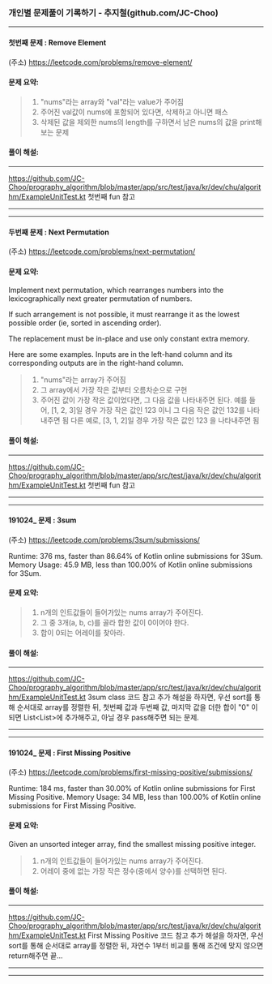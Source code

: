 ### 개인별 문제풀이 기록하기 - 추지철(github.com/JC-Choo)

---

#### 첫번째 문제 : Remove Element

(주소) https://leetcode.com/problems/remove-element/



#### 문제 요약:
> 1. "nums"라는 array와 "val"라는 value가 주어짐 
> 2. 주어진 val값이 nums에 포함되어 있다면, 삭제하고 아니면 패스
> 3. 삭제된 값을 제외한 nums의 length를 구하면서 남은 nums의 값을 print해보는 문제


#### 풀이 해설:

---
https://github.com/JC-Choo/prography_algorithm/blob/master/app/src/test/java/kr/dev/chu/algorithm/ExampleUnitTest.kt
첫번째 fun 참고


---

---

#### 두번째 문제 : Next Permutation

(주소) https://leetcode.com/problems/next-permutation/



#### 문제 요약:
Implement next permutation, which rearranges numbers into the lexicographically next greater permutation of numbers.

If such arrangement is not possible, it must rearrange it as the lowest possible order (ie, sorted in ascending order).

The replacement must be in-place and use only constant extra memory.

Here are some examples. Inputs are in the left-hand column and its corresponding outputs are in the right-hand column.

> 1. "nums"라는 array가 주어짐 
> 2. 그 array에서 가장 작은 값부터 오름차순으로 구현
> 3. 주어진 값이 가장 작은 값이었다면, 그 다음 값을 나타내주면 된다.
예를 들어, [1, 2, 3]일 경우 가장 작은 값인 123 이니 그 다음 작은 값인 132를 나타내주면 됨
다른 예로, [3, 1, 2]일 경우 가장 작은 값인 123 을 나타내주면 됨


#### 풀이 해설:

---
https://github.com/JC-Choo/prography_algorithm/blob/master/app/src/test/java/kr/dev/chu/algorithm/ExampleUnitTest.kt
첫번째 fun 참고


---
---


#### 191024_ 문제 : 3sum

(주소) https://leetcode.com/problems/3sum/submissions/

Runtime: 376 ms, faster than 86.64% of Kotlin online submissions for 3Sum.
Memory Usage: 45.9 MB, less than 100.00% of Kotlin online submissions for 3Sum.

#### 문제 요약:
> 1. n개의 인트값들이 들어가있는 nums array가 주어진다.
> 2. 그 중 3개(a, b, c)를 골라 합한 값이 0이어야 한다.
> 3. 합이 0되는 어레이를 찾아라.


#### 풀이 해설:

---
https://github.com/JC-Choo/prography_algorithm/blob/master/app/src/test/java/kr/dev/chu/algorithm/ExampleUnitTest.kt
3sum class 코드 참고
추가 해설을 하자면, 우선 sort를 통해 순서대로 array를 정렬한 뒤, 첫번째 값과 두번째 값, 마지막 값을 더한 합이 "0" 이 되면 List<List<Int>>에 추가해주고, 아닐 경우 pass해주면 되는 문제.


---
---


#### 191024_ 문제 : First Missing Positive

(주소) https://leetcode.com/problems/first-missing-positive/submissions/

Runtime: 184 ms, faster than 30.00% of Kotlin online submissions for First Missing Positive.
Memory Usage: 34 MB, less than 100.00% of Kotlin online submissions for First Missing Positive.


#### 문제 요약:
Given an unsorted integer array, find the smallest missing positive integer.
> 1. n개의 인트값들이 들어가있는 nums array가 주어진다.
> 2. 어레이 중에 없는 가장 작은 정수(중에서 양수)를 선택하면 된다.


#### 풀이 해설:

---
https://github.com/JC-Choo/prography_algorithm/blob/master/app/src/test/java/kr/dev/chu/algorithm/ExampleUnitTest.kt
First Missing Positive 코드 참고
추가 해설을 하자면, 우선 sort를 통해 순서대로 array를 정렬한 뒤, 자연수 1부터 비교를 통해 조건에 맞지 않으면 return해주면 끝...


---

---
